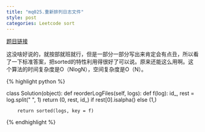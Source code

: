 ```yaml
---
title: "mq025.重新排列日志文件"
style: post
categories: Leetcode sort
---
```


[题目链接](https://leetcode-cn.com/problems/reorder-data-in-log-files/)

这没啥好说的，就按部就班就行，但是一部分一部分写出来肯定会有点丑，所以看了一下标准答案，把sorted的特性利用得很好了可以说。原来还能这么用啊。这个算法的时间复杂度是O（NlogN），空间复杂度是O（N）。

{% highlight python %}

class Solution(object):
    def reorderLogFiles(self, logs):
        def f(log):
            id_, rest = log.split(" ", 1)
            return (0, rest, id_) if rest[0].isalpha() else (1,)

        return sorted(logs, key = f)

{% endhighlight %}
